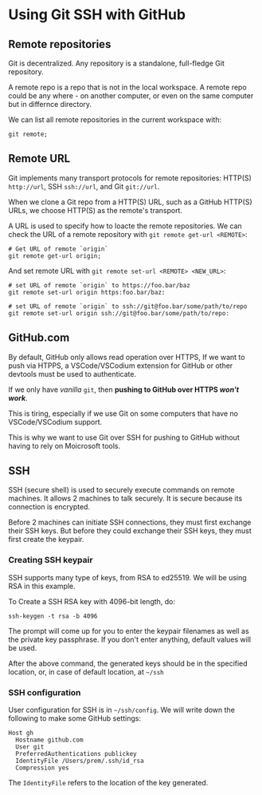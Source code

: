 # Using Git SSH with GitHub

## Remote repositories

Git is decentralized. Any repository is a standalone, full-fledge Git repository.

A remote repo is a repo that is not in the local workspace. A remote repo could be
any where - on another computer, or even on the same computer but in differnce
directory.

We can list all remote repositories in the current workspace with:

```shell
git remote;
```

## Remote URL

Git implements many transport protocols for remote repositories:
HTTP(S) `http://url`, SSH `ssh://url`, and Git `git://url`.

When we clone a Git repo from a HTTP(S) URL, such as a GitHub HTTP(S) URLs,
we choose HTTP(S) as the remote's transport.

A URL is used to specify how to loacte the remote repositories. We can check the URL
of a remote repository with `git remote get-url <REMOTE>`:

```shell
# Get URL of remote `origin`
git remote get-url origin;
```

And set remote URL with `git remote set-url <REMOTE> <NEW_URL>`:

```shell
# set URL of remote `origin` to https://foo.bar/baz
git remote set-url origin https:foo.bar/baz:

# set URL of remote `origin` to ssh://git@foo.bar/some/path/to/repo
git remote set-url origin ssh://git@foo.bar/some/path/to/repo:
```

## GitHub.com

By default, GitHub only allows read operation over HTTPS, If we want to
push via HTPPS, a VSCode/VSCodium extension for GitHub or other devtools must be used
to authenticate.

If we only have _vanilla_ `git`, then **pushing to GitHub over HTTPS _won't work_**.

This is tiring, especially if we use Git on some computers that have no
VSCode/VSCodium support.

This is why we want to use Git over SSH for pushing to GitHub without having to rely
on Moicrosoft tools.

## SSH

SSH (secure shell) is used to securely execute commands on remote machines. It allows
2 machines to talk securely. It is secure because its connection is encrypted.

Before 2 machines can initiate SSH connections, they must first exchange their SSH keys.
But before they could exchange their SSH keys, they must first create the keypair.

### Creating SSH keypair

SSH supports many type of keys, from RSA to ed25519. We will be using RSA in this example.

To Create a SSH RSA key with 4096-bit length, do:

```shell
ssh-keygen -t rsa -b 4096
```

The prompt will come up for you to enter the keypair filenames as well as the private key
passphrase. If you don't enter anything, default values will be used.

After the above command, the generated keys should be in the specified location,
or, in case of default location, at `~/ssh`

### SSH configuration

User configuration for SSH is in `~/ssh/config`. We will write down the following
to make some GitHub settings:

```
Host gh
  Hostname github.com
  User git
  PreferredAuthentications publickey
  IdentityFile /Users/prem/.ssh/id_rsa
  Compression yes
```

The `IdentityFile` refers to the location of the key generated.
